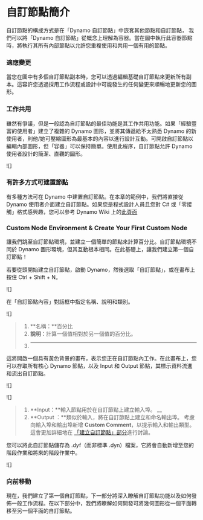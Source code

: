 # 自訂節點簡介

自訂節點的構成方式是在「Dynamo 自訂節點」中嵌套其他節點和自訂節點， 我們可以將「Dynamo 自訂節點」從概念上理解為容器。當在圖中執行此容器節點時，將執行其所有內部節點以允許您重複使用和共用一個有用的節點。

### 適應變更

當您在圖中有多個自訂節點副本時，您可以透過編輯基礎自訂節點來更新所有副本。這容許您透過採用工作流程或設計中可能發生的任何變更來順暢地更新您的圖形。

### 工作共用

雖然有爭議，但是一般認為自訂節點的最佳功能是其工作共用功能。如果「經驗豐富的使用者」建立了複雜的 Dynamo 圖形，並將其傳遞給不太熟悉 Dynamo 的新使用者，則他/她可壓縮圖形為最基本的內容以進行設計互動。可開啟自訂節點以編輯內部圖形，但「容器」可以保持簡單。使用此程序，自訂節點允許 Dynamo 使用者設計的簡潔、直觀的圖形。

![]

### 有許多方式可建置節點

有多種方法可在 Dynamo 中建置自訂節點。在本章的範例中，我們將直接從 Dynamo 使用者介面建立自訂節點。如果您是程式設計人員且您對 C# 或「零接觸」格式感興趣，您可以參考 Dynamo Wiki 上的[此頁面 ](以更深入的瞭解。)

### Custom Node Environment & Create Your First Custom Node

讓我們跳至自訂節點環境，並建立一個簡單的節點來計算百分比。自訂節點環境不同於 Dynamo 圖形環境，但其互動根本相同。在此基礎上，讓我們建立第一個自訂節點！

若要從頭開始建立自訂節點，啟動 Dynamo，然後選取「自訂節點」，或在畫布上按住 Ctrl + Shift + N。

![]

在「自訂節點內容」對話框中指定名稱、說明和類別。

![]

> 1. **名稱：**百分比
> 2. **說明**：計算一個值相對於另一個值的百分比。
> 3. ****

這將開啟一個具有黃色背景的畫布，表示您正在自訂節點內工作。在此畫布上，您可以存取所有核心 Dynamo 節點，以及 Input 和 Output 節點，其標示資料流進和流出自訂節點。

![]

![]

> 1. **Input：**輸入節點用於在自訂節點上建立輸入埠。 __
> 2. **Output ：**類似於輸入，將在自訂節點上建立和命名輸出埠。 考慮向輸入埠和輸出埠新增 **Custom Comment**，以提示輸入和輸出類型。 這會更加詳細地在 [「建立自訂節點」部分](2-creating.md)進行討論。

您可以將此自訂節點儲存為 .dyf（而非標準 .dyn）檔案，它將會自動新增至您的階段作業和將來的階段作業中。

![]

### 向前移動

現在，我們建立了第一個自訂節點，下一部分將深入瞭解自訂節點功能以及如何發佈一般工作流程。在以下部分中，我們將瞭解如何開發可將幾何圖形從一個平面轉移至另一個平面的自訂節點。
